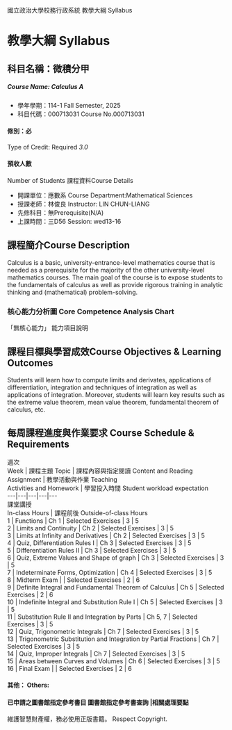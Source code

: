 國立政治大學校務行政系統 教學大綱 Syllabus
# 教學大綱 Syllabus
##  科目名稱：微積分甲
#####  Course Name: Calculus A
  * 學年學期：114-1 Fall Semester, 2025 
  * 科目代碼：000713031 Course No.000713031
#### 修別：必
Type of Credit: Required 
_3.0_
#### 預收人數
Number of Students
課程資料Course Details
  * 開課單位：應數系 Course Department:Mathematical Sciences 
  * 授課老師：林俊良 Instructor: LIN CHUN-LIANG 
  * 先修科目：無Prerequisite(N/A)
  * 上課時間：三D56 Session: wed13-16
##  課程簡介Course Description
Calculus is a basic, university-entrance-level mathematics course that is needed as a prerequisite for the majority of the other university-level mathematics courses. The main goal of the course is to expose students to the fundamentals of calculus as well as provide rigorous training in analytic thinking and (mathematical) problem-solving.
###  核心能力分析圖 Core Competence Analysis Chart
「無核心能力」 
能力項目說明
##  課程目標與學習成效Course Objectives & Learning Outcomes 
Students will learn how to compute limits and derivates, applications of differentiation, integration and techniques of integration as well as applications of integration. Moreover, students will learn key results such as the extreme value theorem, mean value theorem, fundamental theorem of calculus, etc.
##  每周課程進度與作業要求 Course Schedule & Requirements
週次  
Week |  課程主題 Topic |  課程內容與指定閱讀 Content and Reading   
Assignment |  教學活動與作業 Teaching   
Activities and Homework |  學習投入時間 Student workload expectation  
---|---|---|---|---  
課堂講授   
In-class Hours |  課程前後 Outside-of-class Hours  
1 |  Functions |  Ch 1 |  Selected Exercises |  3 |  5  
2 | Limits and Continuity | Ch 2 | Selected Exercises | 3 | 5  
3 |  Limits at Infinity and Derivatives |  Ch 2 |  Selected Exercises | 3 | 5  
4 |  Quiz, Differentiation Rules I |  Ch 3 |  Selected Exercises |  3 |  5  
5 |  Differentiation Rules II |  Ch 3 |  Selected Exercises |  3 |  5  
6 | Quiz, Extreme Values and Shape of graph |  Ch 3 |  Selected Exercises |  3 |  5  
7 |  Indeterminate Forms, Optimization |  Ch 4 |  Selected Exercises |  3 |  5  
8 | Midterm Exam |  |  Selected Exercises |  2 |  6  
9 | Definite Integral and Fundamental Theorem of Calculus | Ch 5 |  Selected Exercises |  2 |  6  
10 | Indefinite Integral and Substitution Rule I |  Ch 5 |  Selected Exercises |  3 |  5  
11 |  Substitution Rule II and Integration by Parts |  Ch 5, 7 |  Selected Exercises |  3 |  5  
12 |  Quiz, Trigonometric Integrals |  Ch 7 |  Selected Exercises |  3 |  5  
13 |  Trigonometric Substitution and Integration by Partial Fractions |  Ch 7 |  Selected Exercises |  3 |  5  
14 | Quiz, Improper Integrals |  Ch 7 |  Selected Exercises |  3 |  5  
15 |  Areas between Curves and Volumes |  Ch 6 |  Selected Exercises |  3 |  5  
16 |  Final Exam |  |  Selected Exercises |  2 |  6  
####  其他： Others:
####  已申請之圖書館指定參考書目  圖書館指定參考書查詢 |相關處理要點
維護智慧財產權，務必使用正版書籍。 Respect Copyright.